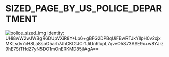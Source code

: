 # SIZED_PAGE_BY_US_POLICE_DEPARTMENT

![police_sized_img](https://i.imgur.com/UM8GF2L.jpg)
Identity:
UHi8wW2wJWBgR6DUpVXiR8Y+Lp6+gBFG2DPBqUiFBwRTJkYllpH0v2xjxMKLsdv7cH8La8soO5arh7JhCKtGJCr1JiUnRlupL7qveO5873ASE9x+w8YJrz9hE7StTHdZ7yN5DO1mOnERKMD85jIAgA==
